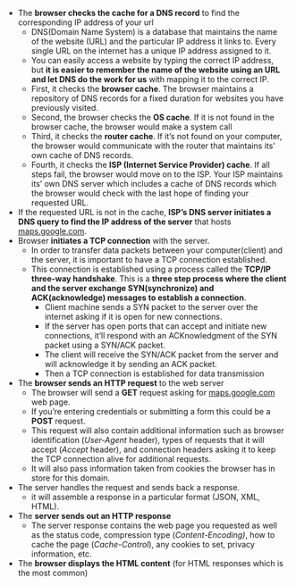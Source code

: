 -   The  **browser checks the cache for a DNS record**  to find the corresponding IP address of your url
    -   DNS(Domain Name System) is a database that maintains the name of the website (URL) and the particular IP address it links to. Every single URL on the internet has a unique IP address assigned to it.
    -   You can easily access a website by typing the correct IP address, but  **it is easier to remember the name of the website using an URL and let DNS do the work for us**  with mapping it to the correct IP.
    -   First, it checks the  **browser cache**. The browser maintains a repository of DNS records for a fixed duration for websites you have previously visited.
    -   Second, the browser checks the  **OS cache**. If it is not found in the browser cache, the browser would make a system call
    -   Third, it checks the  **router cache**. If it’s not found on your computer, the browser would communicate with the router that maintains its’ own cache of DNS records.
    -   Fourth, it checks the  **ISP (Internet Service Provider) cache**. If all steps fail, the browser would move on to the ISP. Your ISP maintains its’ own DNS server which includes a cache of DNS records which the browser would check with the last hope of finding your requested URL.
-   If the requested URL is not in the cache,  **ISP’s DNS server initiates a DNS query to find the IP address of the server**  that hosts  [maps.google.com](http://maps.google.com/).
-   Browser  **initiates a TCP connection**  with the server.
    -   In order to transfer data packets between your computer(client) and the server, it is important to have a TCP connection established.
    -   This connection is established using a process called the  **TCP/IP three-way handshake**. This is a **three step process where the client and the server exchange SYN(synchronize) and ACK(acknowledge) messages to establish a connection**.
        -   Client machine sends a SYN packet to the server over the internet asking if it is open for new connections.
        -   If the server has open ports that can accept and initiate new connections, it’ll respond with an ACKnowledgment of the SYN packet using a SYN/ACK packet.
        -   The client will receive the SYN/ACK packet from the server and will acknowledge it by sending an ACK packet.
        -   Then a TCP connection is established for data transmission
-   The  **browser sends an HTTP request**  to the web server
    -   The browser will send a  **GET**  request asking for  [maps.google.com](http://maps.google.com/)  web page.
    -   If you’re entering credentials or submitting a form this could be a  **POST**  request.
    -   This request will also contain additional information such as browser identification (_User-Agent_  header), types of requests that it will accept (_Accept_  header), and connection headers asking it to keep the TCP connection alive for additional requests.
    -   It will also pass information taken from cookies the browser has in store for this domain.
-   The server handles the request and sends back a response.
    -   it will assemble a response in a particular format (JSON, XML, HTML).
-   The  **server sends out an HTTP response**
    -   The server response contains the web page you requested as well as the status code, compression type (_Content-Encoding)_, how to cache the page (_Cache-Control_), any cookies to set, privacy information, etc.
-   The  **browser displays the HTML content**  (for HTML responses which is the most common)
<!--stackedit_data:
eyJoaXN0b3J5IjpbMTk4MzY2MTI4MV19
-->